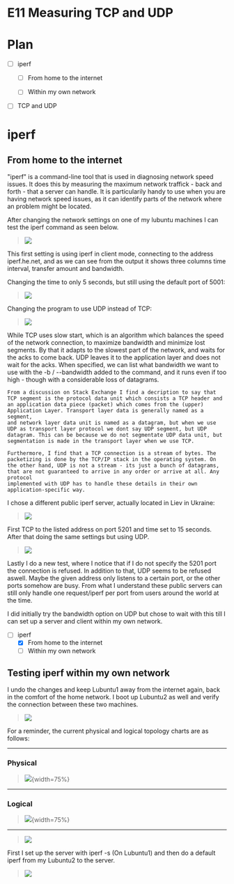 # E11 Measuring TCP and UDP

# Plan

- [ ] iperf
	- [ ] From home to the internet
	- [ ] Within my own network


- [ ] TCP and UDP




# iperf

## From home to the internet

"iperf" is a command-line tool that is used in diagnosing network speed issues. It does this by measuring the maximum network traffick - back and forth - that a server can handle. It is particularily handy to use when you are having
network speed issues, as it can identify parts of the network where an problem might be located. 

After changing the network settings on one of my lubuntu machines I can test the iperf command as seen below.

>![](/documentation/E11/iperf1.png)

This first setting is using iperf in client mode, connecting to the address iperf.he.net,
and as we can see from the output it shows three columns time interval, transfer amount and bandwidth. 

Changing the time to only 5 seconds, but still using the default port of 5001:

>![](/documentation/E11/iperf4.png)

Changing the program to use UDP instead of TCP:

>![](/documentation/E11/iperf2.png)

While TCP uses slow start, which is an algorithm which balances the speed of the network connection, to maximize bandwidth and minimize lost segments. By that it adapts to the slowest part of the network, and waits for the acks to come back. UDP leaves it to the 
application layer and does not wait for the acks. When specified, we can list what bandwidth we want to use with the -b / --bandwidth added to the command, and it runs even if too high - though with a considerable loss of datagrams.

```
From a discussion on Stack Exchange I find a decription to say that TCP segment is the protocol data unit which consists a TCP header and an application data piece (packet) which comes from the (upper) Application Layer. Transport layer data is generally named as a segment, 
and network layer data unit is named as a datagram, but when we use UDP as transport layer protocol we dont say UDP segment, but UDP datagram. This can be because we do not segmentate UDP data unit, but segmentation is made in the transport layer when we use TCP. 

Furthermore, I find that a TCP connection is a stream of bytes. The packetizing is done by the TCP/IP stack in the operating system. On the other hand, UDP is not a stream - its just a bunch of datagrams, that are not guaranteed to arrive in any order or arrive at all. Any protocol
implemented with UDP has to handle these details in their own application-specific way.

```

I chose a different public iperf server, actually located in Liev in Ukraine:

>![](/documentation/E11/iperf5.png)

First TCP to the listed address on port 5201 and time set to 15 seconds. After that doing the same settings but using UDP.

>![](/documentation/E11/iperf5_1.png)

Lastly I do a new test, where I notice that if I do not specify the 5201 port the connection is refused. In addition to that, UDP seems to be refused aswell. Maybe the given address only listens to a certain port, or the other ports somehow are busy. 
From what I understand these public servers can still only handle one request/iperf per port from users around the world at the time. 

I did initially try the bandwidth option on UDP but chose to wait with this till I can set up a server and client within my own network. 

- [ ] iperf
	- [x] From home to the internet
	- [ ] Within my own network

## Testing iperf within my own network

I undo the changes and keep Lubuntu1 away from the internet again, back in the comfort of the home network. I boot up Lubuntu2 as well and verify the connection between these two machines. 

>![](/documentation/E11/ConnectionLub1and2.png)

For a reminder, the current physical and logical topology charts are as follows:

---
### Physical
>![](/documentation/E11/E11NetworkCharts-PhysicalTopology.png){width=75%}

---
### Logical
>![](/documentation/E11/E11NetworkCharts-LogicalTopology.png){width=75%}

---

>![](/documentation/E11/iperfLub1to2.png)

First I set up the server with iperf -s (On Lubuntu1) and then do a default iperf from my Lubuntu2 to the server. 

>![](/documentation/E11/iperfLub1to2_2.png)

